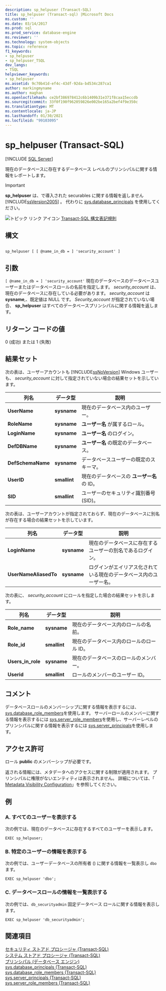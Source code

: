 ```yaml
---
description: sp_helpuser (Transact-SQL)
title: sp_helpuser (Transact-sql) |Microsoft Docs
ms.custom: ''
ms.date: 03/14/2017
ms.prod: sql
ms.prod_service: database-engine
ms.reviewer: ''
ms.technology: system-objects
ms.topic: reference
f1_keywords:
- sp_helpuser
- sp_helpuser_TSQL
dev_langs:
- TSQL
helpviewer_keywords:
- sp_helpuser
ms.assetid: 9c70b41d-ef4c-43df-92da-bd534c287ca1
author: markingmyname
ms.author: maghan
ms.openlocfilehash: ce2bf386978412c6b1409b31e371f8caa15eccdb
ms.sourcegitcommit: 33f0f190f962059826e002be165a2bef4f9e350c
ms.translationtype: MT
ms.contentlocale: ja-JP
ms.lasthandoff: 01/30/2021
ms.locfileid: "99103095"
---
```

# <a name="sp_helpuser-transact-sql"></a>sp_helpuser (Transact-SQL)
[!INCLUDE [SQL Server](../../includes/applies-to-version/sqlserver.md)]

  現在のデータベースに存在するデータベース レベルのプリンシパルに関する情報をレポートします。  
  
> [!IMPORTANT]  
>  **sp_helpuser** は、で導入された securables に関する情報を返しません [!INCLUDE[ssVersion2005](../../includes/ssversion2005-md.md)] 。 代わりに [sys.database_principals](../../relational-databases/system-catalog-views/sys-database-principals-transact-sql.md) を使用してください。  
  
 ![トピック リンク アイコン](../../database-engine/configure-windows/media/topic-link.gif "トピック リンク アイコン") [Transact-SQL 構文表記規則](../../t-sql/language-elements/transact-sql-syntax-conventions-transact-sql.md)  
  
## <a name="syntax"></a>構文  
  
```  
  
sp_helpuser [ [ @name_in_db = ] 'security_account' ]  
```  
  
## <a name="arguments"></a>引数  
`[ @name_in_db = ] 'security_account'` 現在のデータベースのデータベースユーザーまたはデータベースロールの名前を指定します。 *security_account* は、現在のデータベースに存在している必要があります。 *security_account* は **sysname**,、既定値は NULL です。 *Security_account* が指定されていない場合、 **sp_helpuser** はすべてのデータベースプリンシパルに関する情報を返します。  
  
## <a name="return-code-values"></a>リターン コードの値  
 0 (成功) または 1 (失敗)  
  
## <a name="result-sets"></a>結果セット  
 次の表は、ユーザーアカウントも [!INCLUDE[ssNoVersion](../../includes/ssnoversion-md.md)] Windows ユーザーも、 *security_account* に対して指定されていない場合の結果セットを示しています。  
  
|列名|データ型|説明|  
|-----------------|---------------|-----------------|  
|**UserName**|**sysname**|現在のデータベース内のユーザー。|  
|**RoleName**|**sysname**|**ユーザー名** が属するロール。|  
|**LoginName**|**sysname**|**ユーザー名** のログイン。|  
|**DefDBName**|**sysname**|**ユーザー名** の既定のデータベース。|  
|**DefSchemaName**|**sysname**|データベースユーザーの既定のスキーマ。|  
|**UserID**|**smallint**|現在のデータベースの **ユーザー名** の ID。|  
|**SID**|**smallint**|ユーザーのセキュリティ識別番号 (SID)。|  
  
 次の表は、ユーザーアカウントが指定されておらず、現在のデータベースに別名が存在する場合の結果セットを示しています。  
  
|列名|データ型|説明|  
|-----------------|---------------|-----------------|  
|**LoginName**|**sysname**|現在のデータベースに存在するユーザーの別名であるログイン。|  
|**UserNameAliasedTo**|**sysname**|ログインがエイリアス化されている現在のデータベース内のユーザー名。|  
  
 次の表に、 *security_account* にロールを指定した場合の結果セットを示します。  
  
|列名|データ型|説明|  
|-----------------|---------------|-----------------|  
|**Role_name**|**sysname**|現在のデータベース内のロールの名前。|  
|**Role_id**|**smallint**|現在のデータベース内のロールのロール ID。|  
|**Users_in_role**|**sysname**|現在のデータベースのロールのメンバー。|  
|**Userid**|**smallint**|ロールのメンバーのユーザー ID。|  
  
## <a name="remarks"></a>コメント  
 データベースロールのメンバーシップに関する情報を表示するには、 [sys.database_role_members](../../relational-databases/system-catalog-views/sys-database-role-members-transact-sql.md)を使用します。 サーバーロールのメンバーに関する情報を表示するには [sys.server_role_members](../../relational-databases/system-catalog-views/sys-server-role-members-transact-sql.md)を使用し、サーバーレベルのプリンシパルに関する情報を表示するには [sys.server_principals](../../relational-databases/system-catalog-views/sys-server-principals-transact-sql.md)を使用します。  
  
## <a name="permissions"></a>アクセス許可  
 ロール **public** のメンバーシップが必要です。  
  
 返される情報には、メタデータへのアクセスに関する制限が適用されます。 プリンシパルに権限がないエンティティは表示されません。 詳細については、「 [Metadata Visibility Configuration](../../relational-databases/security/metadata-visibility-configuration.md)」を参照してください。  
  
## <a name="examples"></a>例  
  
### <a name="a-listing-all-users"></a>A. すべてのユーザーを表示する  
 次の例では、現在のデータベースに存在するすべてのユーザーを表示します。  
  
```  
EXEC sp_helpuser;  
```  
  
### <a name="b-listing-information-for-a-single-user"></a>B. 特定のユーザーの情報を表示する  
 次の例では、ユーザーデータベースの所有者 () に関する情報を一覧表示し `dbo` ます。  
  
```  
EXEC sp_helpuser 'dbo';  
```  
  
### <a name="c-listing-information-for-a-database-role"></a>C. データベースロールの情報を一覧表示する  
 次の例では、`db_securityadmin` 固定データベース ロールに関する情報を表示します。  
  
```  
EXEC sp_helpuser 'db_securityadmin';  
```  
  
## <a name="see-also"></a>関連項目  
 [セキュリティ ストアド プロシージャ &#40;Transact-SQL&#41;](../../relational-databases/system-stored-procedures/security-stored-procedures-transact-sql.md)   
 [システム ストアド プロシージャ &#40;Transact-SQL&#41;](../../relational-databases/system-stored-procedures/system-stored-procedures-transact-sql.md)   
 [プリンシパル &#40;データベース エンジン&#41;](../../relational-databases/security/authentication-access/principals-database-engine.md)   
 [sys.database_principals &#40;Transact-SQL&#41;](../../relational-databases/system-catalog-views/sys-database-principals-transact-sql.md)   
 [sys.database_role_members &#40;Transact-SQL&#41;](../../relational-databases/system-catalog-views/sys-database-role-members-transact-sql.md)   
 [sys.server_principals &#40;Transact-SQL&#41;](../../relational-databases/system-catalog-views/sys-server-principals-transact-sql.md)   
 [sys.server_role_members &#40;Transact-SQL&#41;](../../relational-databases/system-catalog-views/sys-server-role-members-transact-sql.md)  
  
  
